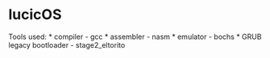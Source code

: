# lucicOS

Tools used:
    * compiler - gcc
    * assembler - nasm
    * emulator - bochs
    * GRUB legacy bootloader - stage2\_eltorito 
